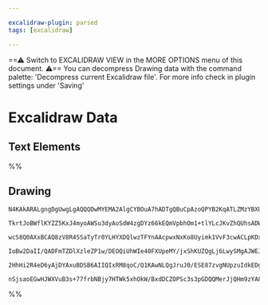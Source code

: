```yaml
---

excalidraw-plugin: parsed
tags: [excalidraw]

---
```

==⚠  Switch to EXCALIDRAW VIEW in the MORE OPTIONS menu of this document. ⚠== You can decompress Drawing data with the command palette: 'Decompress current Excalidraw file'. For more info check in plugin settings under 'Saving'


# Excalidraw Data

## Text Elements
%%
## Drawing
```compressed-json
N4KAkARALgngDgUwgLgAQQQDwMYEMA2AlgCYBOuA7hADTgQBuCpAzoQPYB2KqATLZMzYBXUtiRoIACyhQ4zZAHoFAc0JRJQgEYA6bGwC2CgF7N6hbEcK4OCtptbErHALRY8RMpWdx8Q1TdIEfARcZgRmBShcZQUebQAObQAGGjoghH0EDihmbgBtcDBQMBKIEm4IAGYAK0w2AEUYAHZcbDaAVQAVIwAFOGwYZk6e1JLIWEQKx1x9TmJR0sxuZ0qA

TkrtJoBWflKYZZ5KxJ4myoAWSu3dyAoSdW4zgDYz66kEQmVpbhOm1+tlYLcJKvZhQUhsADWCAAwmx8GxSBUAMQARgQaLRC0gmlaEOU4KEHGIsPhiIkYOszDguEC2SxEAAZoR8PgAMqwQESQQeemg8FQgDqd0k3xBYMhCHZME56G55VeBM+HHCuTQKNebGp2DU+zVSWBhUg+OEcAAksRVag8gBdV4M8iZc3cDhCFmvQhErAVXApBXCInK5iW4pjaD

wcS8Q0AXxBCAQ8zV8R4SSaTyTr0YLHYXDQlwzTFYnAAcpwxNxKo8Uyimk1VvF3cwACLpKDx7gMghhV6af3EACiwUy2UtNteQjgxFwrYTqGrRxRSTrKKXfENECIHAhztd+Fe8OwUJnHfwYUKUfAtrouDgcHZU4jIegkgyEfXHy+uwYhAQFAAQrjjUJYk4QRZEGXAiCFggbARFpKBTVbfR2X5GEQLJdBUXRLCoJg0g4IQjJ/wPQCiRJUDyXIDgqRpL

IoBw2DaII/QADFmTZDlXzleZP1w/DEOQiUhWIe40FXUpeMY/jxShKUZQgLj6LwySMgAJWEJUVW4dVCmghjsiYgB5LUdS0/UeL0+DEOYzgoGYmZmV1VAdh0iT9KsmzWUIIwI2TcylLcjJOiwKAAEEiGUHN0GCBk6L8viMjvUhQrwtgKGfXAZxdN0XIspi+yJEKUrSkIZwgGlwSoOLlP0QqKs6cMKgJIkoOYbBwRZAANbga2OZzSla9r8AATW4LZ9U

2HhHi2R4eD6yAjDYAxuBDSB6AIIQIxRM8qoC/Q1KAwNLQgJruJ0/ESE87zvgNUpzuIdkEDgUbPzugBZNhiAQfLcE0YIj07BAXtIEgyPQlaIF/OFStIZQcQACh4atqF4JGUd+VAkm0LYAEp6RUhBlFdGlGth3AEcqYFeAp5HDkpzGcYgbacv8qABKhIyoGzS0st3HT7RmBB8c9YGOGUZa1yyH6/u4MENtebAiCetBZcBtcOAFmXSDltdhCgDcIxVp

nSjsaoEGwHJWXVuB3s+77frbNBjy7HTWk5xhOkW/BxdDCZOPSc3s3pGDQQMerJjQHm9zYA8HdQJ3VdDfBQlCgP3c97cWTPcAYzoJlgmDc8oyAA==
```
%%